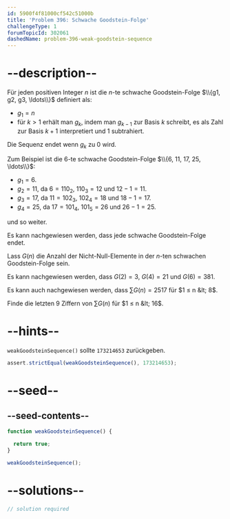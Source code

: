 ```yaml
---
id: 5900f4f81000cf542c51000b
title: 'Problem 396: Schwache Goodstein-Folge'
challengeType: 1
forumTopicId: 302061
dashedName: problem-396-weak-goodstein-sequence
---
```


# --description--

Für jeden positiven Integer $n$ ist die $n$-te schwache Goodstein-Folge $\\{g1, g2, g3, \ldots\\}$ definiert als:

- $g_1 = n$
- für $k > 1$ erhält man $g_k$, indem man $g_{k - 1}$ zur Basis $k$ schreibt, es als Zahl zur Basis $k + 1$ interpretiert und 1 subtrahiert.

Die Sequenz endet wenn $g_k$ zu 0 wird.

Zum Beispiel ist die $6$-te schwache Goodstein-Folge $\\{6, 11, 17, 25, \ldots\\}$:

- $g_1 = 6$.
- $g_2 = 11$, da $6 = 110_2$, $110_3 = 12$ und $12 - 1 = 11$.
- $g_3 = 17$, da $11 = 102_3$, $102_4 = 18$ und $18 - 1 = 17$.
- $g_4 = 25$, da $17 = 101_4$, $101_5 = 26$ und $26 - 1 = 25$.

und so weiter.

Es kann nachgewiesen werden, dass jede schwache Goodstein-Folge endet.

Lass $G(n)$ die Anzahl der Nicht-Null-Elemente in der $n$-ten schwachen Goodstein-Folge sein.

Es kann nachgewiesen werden, dass $G(2) = 3$, $G(4) = 21$ und $G(6) = 381$.

Es kann auch nachgewiesen werden, dass $\sum G(n) = 2517$ für $1 ≤ n &lt; 8$.

Finde die letzten 9 Ziffern von $\sum G(n)$ für $1 ≤ n &lt; 16$.

# --hints--

`weakGoodsteinSequence()` sollte `173214653` zurückgeben.

```js
assert.strictEqual(weakGoodsteinSequence(), 173214653);
```

# --seed--

## --seed-contents--

```js
function weakGoodsteinSequence() {

  return true;
}

weakGoodsteinSequence();
```

# --solutions--

```js
// solution required
```
